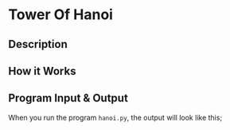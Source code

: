 # Tower Of Hanoi

## Description

## How it Works

## Program Input & Output

When you run the program `hanoi.py`, the output will look like this;

```
```
